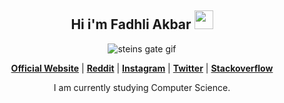 <!-- Heading -->
<h2 align="center">Hi i'm Fadhli Akbar <img src = "https://raw.githubusercontent.com/MartinHeinz/MartinHeinz/master/wave.gif" width = 30px></h2>

<!--
<p align="center">
  <a href="https://github.com/fdhliakbar"><img src="https://github-readme-stats.vercel.app/api?username=fdhliakbar&hide_border=true&show_icons=true" alt="edisonlee55's github stats"></a>
</p>
-->

<p align="center">
  <img src = "https://github.com/fdhliakbar/fdhliakbar/assets/104522615/b04ca924-b945-4d8d-a373-18cdcf876a45" alt = "steins gate gif">
</p>

<p align="center">
  <strong><a href="#">Official Website</a></strong> |
  <strong><a href="https://www.reddit.com/user/Kyoreader">Reddit</a></strong> |
  <strong><a href="https://www.instagram.com/fdhliakbar/">Instagram</a></strong> |
  <strong><a href="https://twitter.com/Aozorasama1">Twitter</a></strong> |
  <strong><a href="https://stackoverflow.com/users/19853138/fdhliakbar">Stackoverflow</a></strong>
</p>

<p align="center">I am currently studying Computer Science.</p>
